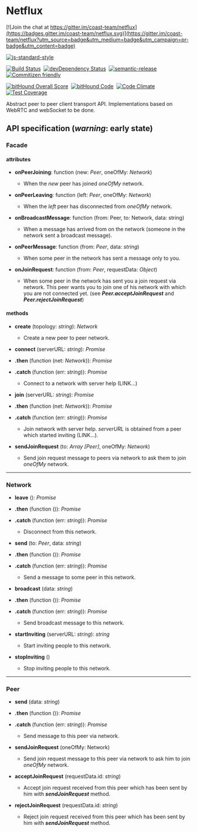 # Netflux

[![Join the chat at https://gitter.im/coast-team/netflux](https://badges.gitter.im/coast-team/netflux.svg)](https://gitter.im/coast-team/netflux?utm_source=badge&utm_medium=badge&utm_campaign=pr-badge&utm_content=badge)

[![js-standard-style](https://cdn.rawgit.com/feross/standard/master/badge.svg)](https://github.com/feross/standard)&nbsp;

[![Build Status](https://travis-ci.org/coast-team/netflux.svg?branch=master)](https://travis-ci.org/coast-team/netflux)&nbsp;
[![devDependency Status](https://david-dm.org/coast-team/netflux/dev-status.svg)](https://david-dm.org/coast-team/netflux#info=devDependencies)&nbsp;
[![semantic-release](https://img.shields.io/badge/%20%20%F0%9F%93%A6%F0%9F%9A%80-semantic--release-e10079.svg)](https://github.com/semantic-release/semantic-release)&nbsp;
[![Commitizen friendly](https://img.shields.io/badge/commitizen-friendly-brightgreen.svg)](http://commitizen.github.io/cz-cli/)

[![bitHound Overall Score](https://www.bithound.io/github/coast-team/netflux/badges/score.svg)](https://www.bithound.io/github/coast-team/netflux)&nbsp;
[![bitHound Code](https://www.bithound.io/github/coast-team/netflux/badges/code.svg)](https://www.bithound.io/github/coast-team/netflux)&nbsp;
[![Code Climate](https://codeclimate.com/github/coast-team/netflux/badges/gpa.svg)](https://codeclimate.com/github/coast-team/netflux)&nbsp;
[![Test Coverage](https://codeclimate.com/github/coast-team/netflux/badges/coverage.svg)](https://codeclimate.com/github/coast-team/netflux/coverage)

Abstract peer to peer client transport API. Implementations based on WebRTC and webSocket to be done.

## API specification (*warning*: early state)

### Facade

#### attributes

- **onPeerJoining**: function (new: *Peer*, oneOfMy: *Network*)
  * When the *new* peer has joined *oneOfMy* network.


- **onPeerLeaving**: function (left: *Peer*, oneOfMy: *Network*)
  * When the *left* peer has disconnected from *oneOfMy* network.


- **onBroadcastMessage**: function (from: Peer, to: Network, data: string)
  * When a message has arrived from on the network (someone in the network sent a broadcast message).


- **onPeerMessage**: function (from: *Peer*, data: *string*)
  * When some peer in the network has sent a message only to you.


- **onJoinRequest**: function (from: *Peer*,  requestData: *Object*)
  * When some peer in the network has sent you a join request via network. This peer wants you to join one of his network with which you are not connected yet. (see ***Peer.acceptJoinRequest*** and ***Peer.rejectJoinRequest***)

#### methods

- **create** (topology: *string*): *Network*
  * Create a new peer to peer network.


- **connect** (serverURL: *string*): *Promise*
- **.then** (function (net: *Network*)): *Promise*
- **.catch** (function (err: *string*)): *Promise*
  * Connect to a network with server help (LINK...)


- **join** (serverURL: *string*): *Promise*
- **.then** (function (net: *Network*)): *Promise*
- **.catch** (function (err: *string*)): *Promise*
  * Join network with server help. *serverURL* is obtained from a peer which started inviting (LINK...).


- **sendJoinRequest** (to: *Array [Peer]*, oneOfMy: *Network*)
  * Send join request message to peers via network to ask them to join *oneOfMy* network.

___
### Network

- **leave** (): *Promise*
- **.then** (function ()): *Promise*
- **.catch** (function (err: *string*)): *Promise*
  * Disconnect from this network.


- **send** (to: *Peer*, data: *string*)
- **.then** (function ()): *Promise*
- **.catch** (function (err: *string*)): *Promise*
  * Send a message to some peer in this network.


- **broadcast** (data: *string*)
- **.then** (function ()): *Promise*
- **.catch** (function (err: *string*)): *Promise*
  * Send broadcast message to this network.


- **startInviting** (serverURL: *string*): *string*
  * Start inviting people to this network.


- **stopInviting** ()
  * Stop inviting people to this network.

___
### Peer

- **send** (data: *string*)
- **.then** (function ()): *Promise*
- **.catch** (function (err: *string*)): *Promise*
  * Send message to this peer via network.


- **sendJoinRequest** (oneOfMy: Network)
  * Send join request message to this peer via network to ask him to join *oneOfMy* network.


- **acceptJoinRequest** (requestData.id: *string*)
  * Accept join request received from this peer which has been sent by him with ***sendJoinRequest*** method.


- **rejectJoinRequest** (requestData.id: *string*)
  * Reject join request received from this peer which has been sent by him with ***sendJoinRequest*** method.
